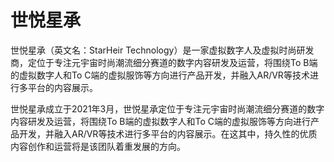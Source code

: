# 

# 世悦星承

世悦星承（英文名：StarHeir Technology）是一家虚拟数字人及虚拟时尚研发商，定位于专注元宇宙时尚潮流细分赛道的数字内容研发及运营，将围绕To B端的虚拟数字人和To C端的虚拟服饰等方向进行产品开发，并融入AR/VR等技术进行多平台的内容展示。

世悦星承成立于2021年3月，世悦星承定位于专注元宇宙时尚潮流细分赛道的数字内容研发及运营，将围绕To B端的虚拟数字人和To C端的虚拟服饰等方向进行产品开发，并融入AR/VR等技术进行多平台的内容展示。在这其中，持久性的优质内容创作和运营将是该团队着重发展的方向。

